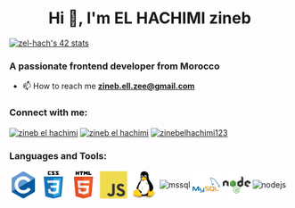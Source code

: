 <h1 align="center">Hi 👋, I'm EL HACHIMI zineb</h1>
<a href="https://github.com/oakoudad/badge42"><img src="https://badge.mediaplus.ma/starryblue/zel-hach" alt="zel-hach's 42 stats" /></a>
<h3>A passionate frontend developer from Morocco</h3>

<!-- 🔭 I’m currently working on *** -->

- 📫 How to reach me **zineb.ell.zee@gmail.com**
<h3 align="left">Connect with me:</h3>
<p align="left">
<a href="https://linkedin.com/in/zineb el hachimi" target="blank"><img align="center" src="https://raw.githubusercontent.com/rahuldkjain/github-profile-readme-generator/master/src/images/icons/Social/linked-in-alt.svg" alt="zineb el hachimi" height="30" width="40" /></a>
<a href="https://fb.com/zineb el hachimi" target="blank"><img align="center" src="https://raw.githubusercontent.com/rahuldkjain/github-profile-readme-generator/master/src/images/icons/Social/facebook.svg" alt="zineb el hachimi" height="30" width="40" /></a>
<a href="https://instagram.com/zinebelhachimi123" target="blank"><img align="center" src="https://raw.githubusercontent.com/rahuldkjain/github-profile-readme-generator/master/src/images/icons/Social/instagram.svg" alt="zinebelhachimi123" height="30" width="40" /></a>
</p>

<h3 align="left">Languages and Tools:</h3>
<p align="left">
  <img src="https://raw.githubusercontent.com/devicons/devicon/master/icons/c/c-original.svg" alt="c" width="50" height="50" align="center"/> 
  <img src="https://raw.githubusercontent.com/devicons/devicon/master/icons/css3/css3-original-wordmark.svg" alt="css3" width="50" height="50" align="center"/>
  <img src="https://raw.githubusercontent.com/devicons/devicon/master/icons/html5/html5-original-wordmark.svg" alt="html5" width="50" height="50" align="center"/>
  <img src="https://raw.githubusercontent.com/devicons/devicon/master/icons/javascript/javascript-original.svg" alt="javascript" width="50" height="50" align="center"/>
  <img src="https://raw.githubusercontent.com/devicons/devicon/master/icons/linux/linux-original.svg" alt="linux" width="50" height="50" align="center"/> 
  <img src="https://www.svgrepo.com/show/303229/microsoft-sql-server-logo.svg" alt="mssql" width="50" height="50" align="center"/> 
  <img src="https://raw.githubusercontent.com/devicons/devicon/master/icons/mysql/mysql-original-wordmark.svg" alt="mysql" width="50" height="50" align="center"/> 
  <img src="https://raw.githubusercontent.com/devicons/devicon/master/icons/nodejs/nodejs-original-wordmark.svg" alt="nodejs" width="50" height="50" align="center"/>
  <img src="https://faq.o2switch.fr/_media/tuto-rapide/o2switch-deployer-react.js.png" alt="nodejs" width="50" height="50" align="center"/>
</p>
